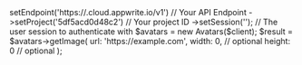 <?php

use Appwrite\Client;
use Appwrite\Services\Avatars;

$client = (new Client())
    ->setEndpoint('https://<REGION>.cloud.appwrite.io/v1') // Your API Endpoint
    ->setProject('5df5acd0d48c2') // Your project ID
    ->setSession(''); // The user session to authenticate with

$avatars = new Avatars($client);

$result = $avatars->getImage(
    url: 'https://example.com',
    width: 0, // optional
    height: 0 // optional
);